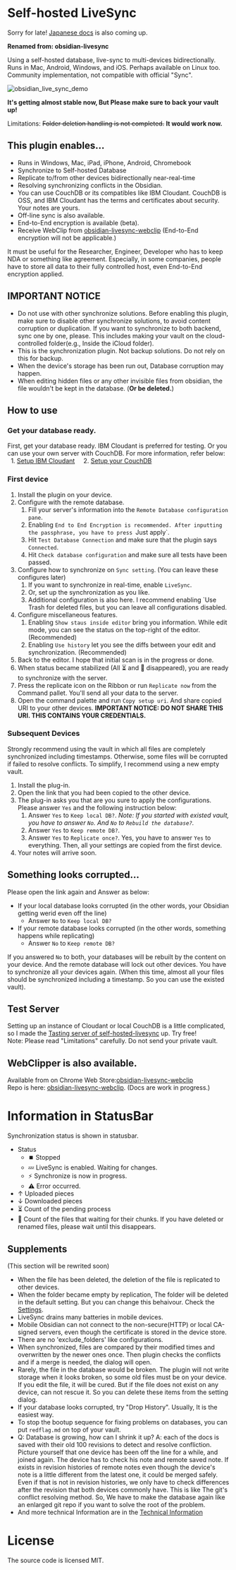 # Self-hosted LiveSync

Sorry for late! [Japanese docs](./README_ja.md) is also coming up.

**Renamed from: obsidian-livesync**

Using a self-hosted database, live-sync to multi-devices bidirectionally.
Runs in Mac, Android, Windows, and iOS. Perhaps available on Linux too.
Community implementation, not compatible with official "Sync".

![obsidian_live_sync_demo](https://user-images.githubusercontent.com/45774780/137355323-f57a8b09-abf2-4501-836c-8cb7d2ff24a3.gif)

**It's getting almost stable now, But Please make sure to back your vault up!**

Limitations: ~~Folder deletion handling is not completed.~~ **It would work now.**

## This plugin enables...

-   Runs in Windows, Mac, iPad, iPhone, Android, Chromebook
-   Synchronize to Self-hosted Database
-   Replicate to/from other devices bidirectionally near-real-time
-   Resolving synchronizing conflicts in the Obsidian.
-   You can use CouchDB or its compatibles like IBM Cloudant. CouchDB is OSS, and IBM Cloudant has the terms and certificates about security. Your notes are yours.
-   Off-line sync is also available.
-   End-to-End encryption is available (beta).
-   Receive WebClip from [obsidian-livesync-webclip](https://chrome.google.com/webstore/detail/obsidian-livesync-webclip/jfpaflmpckblieefkegjncjoceapakdf) (End-to-End encryption will not be applicable.)

It must be useful for the Researcher, Engineer, Developer who has to keep NDA or something like agreement.
Especially, in some companies, people have to store all data to their fully controlled host, even End-to-End encryption applied.

## IMPORTANT NOTICE

-   Do not use with other synchronize solutions. Before enabling this plugin, make sure to disable other synchronize solutions, to avoid content corruption or duplication. If you want to synchronize to both backend, sync one by one, please.
    This includes making your vault on the cloud-controlled folder(e.g., Inside the iCloud folder).
-   This is the synchronization plugin. Not backup solutions. Do not rely on this for backup.
-   When the device's storage has been run out, Database corruption may happen.
-   When editing hidden files or any other invisible files from obsidian, the file wouldn't be kept in the database. (**Or be deleted.**)

## How to use


### Get your database ready.

First, get your database ready. IBM Cloudant is preferred for testing. Or you can use your own server with CouchDB. For more information, refer below:
    1. [Setup IBM Cloudant](docs/setup_cloudant.md)
    2. [Setup your CouchDB](docs/setup_own_server.md)

### First device

1. Install the plugin on your device.
2. Configure with the remote database.
	1. Fill your server's information into the `Remote Database configuration pane`.
	2. Enabling `End to End Encryption is recommended. After inputting the passphrase, you have to press `Just apply`.
	3. Hit `Test Database Connection` and make sure that the plugin says `Connected`.
	4. Hit `Check database configuration` and make sure all tests have been passed.
3. Configure how to synchronize on `Sync setting`. (You can leave these  configures later)
	1. If you want to synchronize in real-time, enable `LiveSync`.
	2. Or, set up the synchronization as you like.
	3. Additional configuration is also here. I recommend enabling `Use Trash for deleted files, but you can leave all configurations disabled.
4. Configure miscellaneous features.
	1. Enabling `Show staus inside editor` bring you information. While edit mode, you can see the status on the top-right of the editor. (Recommended)
	2. Enabling `Use history` let you see the diffs between your edit and synchronization. (Recommended)
5. Back to the editor. I hope that initial scan is in the progress or done.
6. When status became stabilized (All ⏳ and 🧩 disappeared), you are ready to synchronize with the server.
7. Press the replicate icon on the Ribbon or run `Replicate now` from the Command pallet. You'll send all your data to the server.
8. Open the command palette and run `Copy setup uri`. And share copied URI to your other devices.
**IMPORTANT NOTICE: DO NOT SHARE THIS URI. THIS CONTAINS YOUR CREDENTIALS.**

### Subsequent Devices

Strongly recommend using the vault in which all files are completely synchronized including timestamps. Otherwise, some files will be corrupted if failed to resolve conflicts. To simplify, I recommend using a new empty vault.

1. Install the plug-in.
2. Open the link that you had been copied to the other device.
3. The plug-in asks you that are you sure to apply the configurations. Please answer `Yes` and the following instruction below:
	1. Answer `Yes` to `Keep local DB?`.
		*Note: If you started with existed vault, you have to answer `No`. And `No` to `Rebuild the database?`.*
	2. Answer `Yes` to `Keep remote DB?`.
	3. Answer `Yes` to `Replicate once?`.
	Yes, you have to answer `Yes` to everything.
	Then, all your settings are copied from the first device.
4. Your notes will arrive soon.

## Something looks corrupted...

Please open the link again and Answer as below:
- If your local database looks corrupted
(in the other words, your Obsidian getting werid even off the line)
	- Answer `No` to `Keep local DB?`
- If your remote database looks corrupted
(in the other words, something happens while replicating)
	- Answer `No` to `Keep remote DB?`

If you answered `No` to both, your databases will be rebuilt by the content on your device. And the remote database will lock out other devices. You have to synchronize all your devices again. (When this time, almost all your files should be synchronized including a timestamp. So you can use the existed vault).


## Test Server

Setting up an instance of Cloudant or local CouchDB is a little complicated, so I made the [Tasting server of self-hosted-livesync](https://olstaste.vrtmrz.net/) up. Try free!  
Note: Please read "Limitations" carefully. Do not send your private vault.

## WebClipper is also available.

Available from on Chrome Web Store:[obsidian-livesync-webclip](https://chrome.google.com/webstore/detail/obsidian-livesync-webclip/jfpaflmpckblieefkegjncjoceapakdf)  
Repo is here: [obsidian-livesync-webclip](https://github.com/vrtmrz/obsidian-livesync-webclip). (Docs are work in progress.)

# Information in StatusBar

Synchronization status is shown in statusbar.

-   Status
    -   ⏹️ Stopped
    -   💤 LiveSync is enabled. Waiting for changes.
    -   ⚡️ Synchronize is now in progress.
    -   ⚠ Error occurred.
-   ↑ Uploaded pieces
-   ↓ Downloaded pieces
-   ⏳ Count of the pending process  
-   🧩 Count of the files that waiting for their chunks.
If you have deleted or renamed files, please wait until this disappears.


## Supplements
(This section will be rewrited soon)
-   When the file has been deleted, the deletion of the file is replicated to other devices.
-   When the folder became empty by replication, The folder will be deleted in the default setting. But you can change this behaivour. Check the [Settings](docs/settings.md).
-   LiveSync drains many batteries in mobile devices.
-   Mobile Obsidian can not connect to the non-secure(HTTP) or local CA-signed servers, even though the certificate is stored in the device store.
-   There are no 'exclude_folders' like configurations.
-   When synchronized, files are compared by their modified times and overwritten by the newer ones once. Then plugin checks the conflicts and if a merge is needed, the dialog will open.
-   Rarely, the file in the database would be broken. The plugin will not write storage when it looks broken, so some old files must be on your device. If you edit the file, it will be cured. But if the file does not exist on any device, can not rescue it. So you can delete these items from the setting dialog.
-   If your database looks corrupted, try "Drop History". Usually, It is the easiest way.
-   To stop the bootup sequence for fixing problems on databases, you can put `redflag.md` on top of your vault.
-   Q: Database is growing, how can I shrink it up?
    A: each of the docs is saved with their old 100 revisions to detect and resolve confliction. Picture yourself that one device has been off the line for a while, and joined again. The device has to check his note and remote saved note. If exists in revision histories of remote notes even though the device's note is a little different from the latest one, it could be merged safely. Even if that is not in revision histories, we only have to check differences after the revision that both devices commonly have. This is like The git's conflict resolving method. So, We have to make the database again like an enlarged git repo if you want to solve the root of the problem.
-   And more technical Information are in the [Technical Information](docs/tech_info.md)

# License

The source code is licensed MIT.
